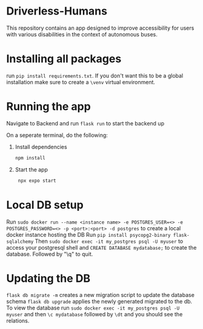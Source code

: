 # Driverless-Humans
This repository contains an app designed to improve accessibility for users with various disabilities in the context of autonomous buses.

# Installing all packages
run `pip install requirements.txt`.  If you don't want this to be a global installation make sure to create a `\venv` virtual environment.

# Running the app
Navigate to Backend and run `flask run` to start the backend up

On a seperate terminal, do the following:
1. Install dependencies

   ```bash
   npm install
   ```

2. Start the app

   ```bash
    npx expo start

# Local DB setup 
Run `sudo docker run --name <instance name> -e POSTGRES_USER=<> -e POSTGRES_PASSWORD=<> -p <port>:<port> -d postgres` to create a local docker instance hosting the DB
Run `pip install psycopg2-binary flask-sqlalchemy`
Then `sudo docker exec -it my_postgres psql -U myuser` to access your postgresql shell and `CREATE DATABASE mydatabase;` to create the database. Followed by "\q" to quit.

# Updating the DB
`flask db migrate -m` creates a new migration script to update the database schema
`flask db upgrade` applies the newly generated migrated to the db.
To view the database run `sudo docker exec -it my_postgres psql -U myuser` and then `\c mydatabase` followed by `\dt` and you should see the relations.